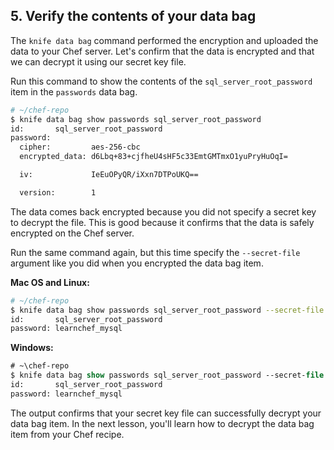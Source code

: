 ## 5. Verify the contents of your data bag

The `knife data bag` command performed the encryption and uploaded the data to your Chef server. Let's confirm that the data is encrypted and that we can decrypt it using our secret key file.

Run this command to show the contents of the `sql_server_root_password` item in the `passwords` data bag.

```bash
# ~/chef-repo
$ knife data bag show passwords sql_server_root_password
id:       sql_server_root_password
password:
  cipher:         aes-256-cbc
  encrypted_data: d6Lbq+83+cjfheU4sHF5c33EmtGMTmxO1yuPryHuOqI=

  iv:             IeEuOPyQR/iXxn7DTPoUKQ==

  version:        1
```

The data comes back encrypted because you did not specify a secret key to decrypt the file. This is good because it confirms that the data is safely encrypted on the Chef server.

Run the same command again, but this time specify the `--secret-file` argument like you did when you encrypted the data bag item.

**Mac OS and Linux:**

```bash
# ~/chef-repo
$ knife data bag show passwords sql_server_root_password --secret-file /tmp/encrypted_data_bag_secret
id:       sql_server_root_password
password: learnchef_mysql
```

**Windows:**

```ps
# ~\chef-repo
$ knife data bag show passwords sql_server_root_password --secret-file C:\temp\encrypted_data_bag_secret
id:       sql_server_root_password
password: learnchef_mysql
```

The output confirms that your secret key file can successfully decrypt your data bag item. In the next lesson, you'll learn how to decrypt the data bag item from your Chef recipe.
